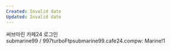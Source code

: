 ```yaml
---
Created: Invalid date
Updated: Invalid date
---
```

써브마린 카페24 로그인submarine99 / 997turboFtpsubmarine99.cafe24.compw: Marine!1